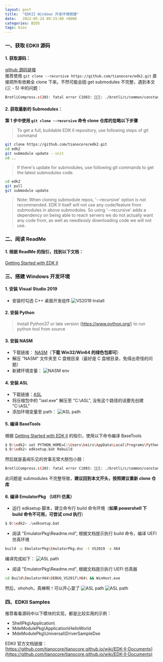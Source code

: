 ```yaml
---
layout: post
title:  "EDKII Windows 开发环境搭建"
date:   2022-05-24 09:15:00 +0800
categories: BIOS
tags: bios
---
```


### 一、获取 EDKII 源码
#### 1. 获取源码：
[github 源码链接](https://github.com/tianocore/edk2)  
推荐使用 `git clone --recursive https://github.com/tianocore/edk2.git` 直接把所有依赖全 clone 下来。不然可能会因 get submodules 不完整，遇到本文 (三 - 5) 中的问题：
```bash
BrotliCompress.c(20): fatal error C1083: ޷򿪰ļ: ./brotli/c/common/constants.h: No such file or directory
```
#### 2. 获取最新的 Submodules：
**第 1 步中使用 `git clone --recursive` 命令 clone 仓库的忽略以下步骤**
>To get a full, buildable EDK II repository, use following steps of git command
```bash
git clone https://github.com/tianocore/edk2.git
cd edk2
git submodule update --init
cd ..
```
>If there's update for submodules, use following git commands to get the latest submodules code.
```bash
cd edk2
git pull
git submodule update
```
>Note: When cloning submodule repos, '--recursive' option is not recommended. EDK II itself will not use any code/feature from submodules in above submodules. So using '--recursive' adds a dependency on being able to reach servers we do not actually want any code from, as well as needlessly downloading code we will not use.

### 二、阅读 ReadMe
#### 1. 根据 ReadMe 的指引，找到以下文档：
[Getting Started with EDK II](https://github.com/tianocore/tianocore.github.io/wiki/Getting-Started-with-EDK-II)

### 三、搭建 Windows 开发环境
#### 1. 安装 Visual Studio 2019
- 安装时勾选 C++ 桌面开发组件
![VS2019 Install](/assets/images/BIOS/EDKII-build-development-environment/VS2019_install.png)

#### 2. 安装 Python
>Install Python37 or late version (https://www.python.org/) to run python tool from source

#### 3. 安装 NASM
- 下载链接： [NASM](http://www.nasm.us/)（**下载 Win32/Win64 的绿色包即可**）
- 解压 "NASM" 文件夹至 C 盘根目录（最好是 C 盘根目录，免得出奇怪的问题）
- 新建环境变量：
![NASM env](/assets/images/BIOS/EDKII-build-development-environment/NASM_env.png)


#### 4. 安装 ASL
- 下载链接：[ASL](https://acpica.org/downloads/binary-tools)
- 将压缩包中的 "iasl.exe" 解压至 "C:\ASL", 没有这个路径的话要先创建 "C:\ASL"
- 添加环境变量至 path：
![ASL path](/assets/images/BIOS/EDKII-build-development-environment/ASL_path.png)

#### 5. 编译 BaseTools
根据 [Getting Started with EDK II](https://github.com/tianocore/tianocore.github.io/wiki/Getting-Started-with-EDK-II) 的指引，使用以下命令编译 BaseTools
```bash
$ D:\edk2> set PYTHON_HOME=C:\Users\beirs\AppData\Local\Programs\Python\Python310
$ D:\edk2> edksetup.bat Rebuild
```
然后就是喜闻乐见的世事无常大肠包小肠：
```bash
BrotliCompress.c(20): fatal error C1083: ޷򿪰ļ: ./brotli/c/common/constants.h: No such file or directory
```
此问题是 submodules 不完整导致，**建议回到本文开头，按照建议重新 clone 仓库**

#### 6. 编译 EmulatorPkg （UEFI 仿真）
- 运行 edksetup 脚本，建立命令行 build 命令环境（**如果 powershell 下 build 命令不可用，可尝试 cmd 执行**）
```bash
$ D:\edk2> .\edksetup.bat
```

- 阅读 "EmulatorPkg\Readme.md", 根据文档提示执行 build 命令，编译 UEFI 仿真环境
```bash
build -p EmulatorPkg\EmulatorPkg.dsc -t VS2019 -a X64
```
编译完成如下：
![ASL path](/assets/images/BIOS/EDKII-build-development-environment/build_emu.png)

- 阅读 "EmulatorPkg\Readme.md", 根据文档提示执行 UEFI 仿真器
```bash
cd Build\EmulatorX64\DEBUG_VS2017\X64\ && WinHost.exe
```
然后，ohohoh，真棒啊！可以开心耍了
![ASL path](/assets/images/BIOS/EDKII-build-development-environment/emu0.png)
![ASL path](/assets/images/BIOS/EDKII-build-development-environment/emu1.png)

### 四、EDKII Samples
推荐看看源码中以下模块的实现，都是比较实用的示例：
- ShellPkg\Application\
- MdeModulePkg\Application\HelloWorld
- MdeModulePkg\Universal\DriverSampleDxe

EDKII 官方文档链接：
[https://github.com/tianocore/tianocore.github.io/wiki/EDK-II-Documents](https://github.com/tianocore/tianocore.github.io/wiki/EDK-II-Documents)
